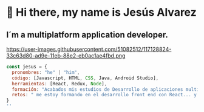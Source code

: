 # 👋 Hi there, my name is Jesús Alvarez
## I´m a multiplatform application developer.
https://user-images.githubusercontent.com/51082512/117128824-33c63d80-ad9e-11eb-88e2-eb0ac1ae4fbd.png
```js
const jesus = {
  pronombres: "he" | "him",
  código: [Javascript, HTML, CSS, Java, Android Studio],
  herramientas: [React, Redux, Node], 
  formación: "Acabados mis estudios de Desarrollo de aplicaciones multiplataforma",
  retos: " me estoy formando en el desarrollo front end con React... y me encanta!!!"
}
''


